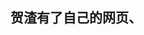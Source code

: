 ## 贺渣有了自己的网页、
<DOCTYPE html>
<html lang=“en”>    
<head>
   <meta charset=“UTF-8”>
   <title>LOL</title>
</head>
<body>  
